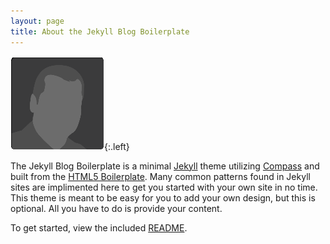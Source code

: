 ```yaml
---
layout: page
title: About the Jekyll Blog Boilerplate
---
```


![profile](/img/about/profile_m.gif){:.left}

The Jekyll Blog Boilerplate is a minimal [Jekyll][jekyll] theme utilizing
[Compass][compass] and built from the [HTML5 Boilerplate][h5bp].  Many common
patterns found in Jekyll sites are implimented here to get you started with
your own site in no time.  This theme is meant to be easy for you to add your
own design, but this is optional.  All you have to do is provide your content.

To get started, view the included [README](/README).

[jekyll]: http://jekyllrb.com/
[h5bp]: http://html5boilerplate.com/
[compass]: http://compass-style.org/